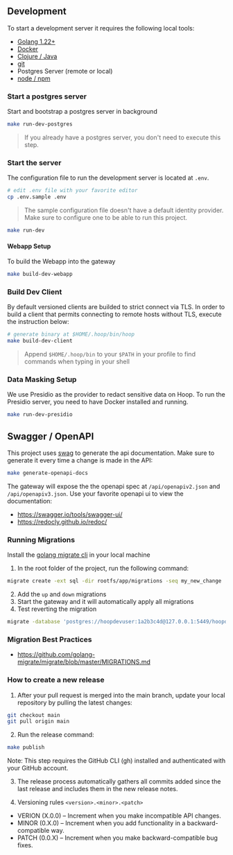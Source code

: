 ## Development

To start a development server it requires the following local tools:

- [Golang 1.22+](https://go.dev/doc/install)
- [Docker](https://docs.docker.com/engine/install/)
- [Clojure / Java](https://clojure.org/guides/install_clojure)
- [git](https://git-scm.com/book/en/v2/Getting-Started-Installing-Git)
- Postgres Server (remote or local)
- [node / npm](https://nodejs.org/en/download)

### Start a postgres server

Start and bootstrap a postgres server in background

```sh
make run-dev-postgres
```

> If you already have a postgres server, you don't need to execute this step.

### Start the server

The configuration file to run the development server is located at `.env`.

```sh
# edit .env file with your favorite editor
cp .env.sample .env
```

> The sample configuration file doesn't have a default identity provider. Make sure to configure one to be able to run this project.

```sh
make run-dev
```

#### Webapp Setup

To build the Webapp into the gateway

```sh
make build-dev-webapp
```

### Build Dev Client

By default versioned clients are builded to strict connect via TLS. In order to build a client that permits connecting to remote hosts without TLS, execute the instruction below:

```sh
# generate binary at $HOME/.hoop/bin/hoop
make build-dev-client
```

> Append `$HOME/.hoop/bin` to your `$PATH` in your profile to find commands when typing in your shell

### Data Masking Setup

We use Presidio as the provider to redact sensitive data on Hoop. To run the Presidio server, you need to have Docker installed and running.

```sh
make run-dev-presidio
```

## Swagger / OpenAPI

This project uses [swag](https://github.com/swaggo/swag) to generate the api documentation. Make sure to generate it every time a change is made in the API:

```sh
make generate-openapi-docs
```

The gateway will expose the the openapi spec at `/api/openapiv2.json` and `/api/openapiv3.json`. Use your favorite openapi ui to view the documentation:

- https://swagger.io/tools/swagger-ui/
- https://redocly.github.io/redoc/

### Running Migrations

Install the [golang migrate cli](https://github.com/golang-migrate/migrate/releases/tag/v4.16.2) in your local machine

1. In the root folder of the project, run the following command:

```sh
migrate create -ext sql -dir rootfs/app/migrations -seq my_new_change
```

2. Add the `up` and `down` migrations
3. Start the gateway and it will automatically apply all migrations
4. Test reverting the migration

```sh
migrate -database 'postgres://hoopdevuser:1a2b3c4d@127.0.0.1:5449/hoopdevdb?sslmode=disable' -path rootfs/app/migrations/ down 1
```

### Migration Best Practices

- https://github.com/golang-migrate/migrate/blob/master/MIGRATIONS.md

### How to create a new release

1. After your pull request is merged into the main branch, update your local repository by pulling the latest changes:
```sh
git checkout main
git pull origin main
```

2. Run the release command:
```sh
make publish
```
Note: This step requires the GitHub CLI (gh) installed and authenticated with your GitHub account.

3. The release process automatically gathers all commits added since the last release and includes them in 
the new release notes.

4. Versioning rules `<version>.<minor>.<patch>`
- VERION (X.0.0) – Increment when you make incompatible API changes.
- MINOR (0.X.0) – Increment when you add functionality in a backward-compatible way.
- PATCH (0.0.X) – Increment when you make backward-compatible bug fixes.
